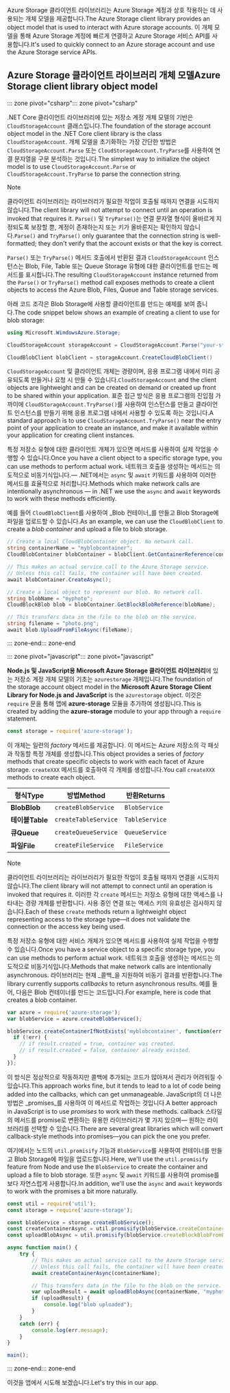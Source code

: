 <span data-ttu-id="5e5a1-101">Azure Storage 클라이언트 라이브러리는 Azure Storage 계정과 상호 작용하는 데 사용되는 개체 모델을 제공합니다.</span><span class="sxs-lookup"><span data-stu-id="5e5a1-101">The Azure Storage client library provides an object model that is used to interact with Azure storage accounts.</span></span> <span data-ttu-id="5e5a1-102">이 개체 모델을 통해 Azure Storage 계정에 빠르게 연결하고 Azure Storage 서비스 API를 사용합니다.</span><span class="sxs-lookup"><span data-stu-id="5e5a1-102">It's used to quickly connect to an Azure storage account and use the Azure Storage service APIs.</span></span> 

## <a name="azure-storage-client-library-object-model"></a><span data-ttu-id="5e5a1-103">Azure Storage 클라이언트 라이브러리 개체 모델</span><span class="sxs-lookup"><span data-stu-id="5e5a1-103">Azure Storage client library object model</span></span>

<span data-ttu-id="5e5a1-104">::: zone pivot="csharp"</span><span class="sxs-lookup"><span data-stu-id="5e5a1-104">::: zone pivot="csharp"</span></span>

<span data-ttu-id="5e5a1-105">.NET Core 클라이언트 라이브러리에 있는 저장소 계정 개체 모델의 기반은 `CloudStorageAccount` 클래스입니다.</span><span class="sxs-lookup"><span data-stu-id="5e5a1-105">The foundation of the storage account object model in the .NET Core client library is the class `CloudStorageAccount`.</span></span> <span data-ttu-id="5e5a1-106">개체 모델을 초기화하는 가장 간단한 방법은 `CloudStorageAccount.Parse` 또는 `CloudStorageAccount.TryParse`를 사용하여 연결 문자열을 구문 분석하는 것입니다.</span><span class="sxs-lookup"><span data-stu-id="5e5a1-106">The simplest way to initialize the object model is to use `CloudStorageAccount.Parse` or `CloudStorageAccount.TryParse` to parse the connection string.</span></span>

> [!NOTE]
> <span data-ttu-id="5e5a1-107">클라이언트 라이브러리는 라이브러리가 필요한 작업이 호출될 때까지 연결을 시도하지 않습니다.</span><span class="sxs-lookup"><span data-stu-id="5e5a1-107">The client library will not attempt to connect until an operation is invoked that requires it.</span></span> <span data-ttu-id="5e5a1-108">`Parse()` 및 `TryParse()`는 연결 문자열 형식이 올바르게 지정되도록 보장할 뿐, 계정이 존재하는지 또는 키가 올바른지는 확인하지 않습니다.</span><span class="sxs-lookup"><span data-stu-id="5e5a1-108">`Parse()` and `TryParse()` only guarantee that the connection string is well-formatted; they don't verify that the account exists or that the key is correct.</span></span> 

<span data-ttu-id="5e5a1-109">`Parse()` 또는 `TryParse()` 메서드 호출에서 반환된 결과 `CloudStorageAccount` 인스턴스는 Blob, File, Table 또는 Queue Storage 유형에 대한 클라이언트를 만드는 메서드를 표시합니다.</span><span class="sxs-lookup"><span data-stu-id="5e5a1-109">The resulting `CloudStorageAccount` instance returned from the `Parse()` or `TryParse()` method call exposes methods to create a client objects to access the Azure Blob, Files, Queue and Table storage services.</span></span> 

<span data-ttu-id="5e5a1-110">아래 코드 조각은 Blob Storage에 사용할 클라이언트를 만드는 예제를 보여 줍니다.</span><span class="sxs-lookup"><span data-stu-id="5e5a1-110">The code snippet below shows an example of creating a client to use for blob storage:</span></span>

```csharp
using Microsoft.WindowsAzure.Storage;

CloudStorageAccount storageAccount = CloudStorageAccount.Parse("your-storage-key-connection-string");

CloudBlobClient blobClient = storageAccount.CreateCloudBlobClient()
```

<span data-ttu-id="5e5a1-111">`CloudStorageAccount` 및 클라이언트 개체는 경량이며, 응용 프로그램 내에서 미리 공유되도록 만들거나 요청 시 만들 수 있습니다.</span><span class="sxs-lookup"><span data-stu-id="5e5a1-111">`CloudStorageAccount` and the client objects are lightweight and can be created on demand or created up front to be shared within your application.</span></span> <span data-ttu-id="5e5a1-112">표준 접근 방식은 응용 프로그램의 진입점 가까이에 `CloudStorageAccount.TryParse()`를 사용하여 인스턴스를 만들고 클라이언트 인스턴스를 만들기 위해 응용 프로그램 내에서 사용할 수 있도록 하는 것입니다.</span><span class="sxs-lookup"><span data-stu-id="5e5a1-112">A standard approach is to use `CloudStorageAccount.TryParse()` near the entry point of your application to create an instance, and make it available within your application for creating client instances.</span></span>

<span data-ttu-id="5e5a1-113">특정 저장소 유형에 대한 클라이언트 개체가 있으면 메서드를 사용하여 실제 작업을 수행할 수 있습니다.</span><span class="sxs-lookup"><span data-stu-id="5e5a1-113">Once you have a client object to a specific storage type, you can use methods to perform actual work.</span></span> <span data-ttu-id="5e5a1-114">네트워크 호출을 생성하는 메서드는 의도적으로 비동기식입니다.&mdash; .NET에서는 `async` 및 `await` 키워드를 사용하여 이러한 메서드를 효율적으로 처리합니다.</span><span class="sxs-lookup"><span data-stu-id="5e5a1-114">Methods which make network calls are intentionally asynchronous &mdash; in .NET we use the `async` and `await` keywords to work with these methods efficiently.</span></span>

<span data-ttu-id="5e5a1-115">예를 들어 `CloudBlobClient`를 사용하여 _Blob 컨테이너_를 만들고 Blob Storage에 파일을 업로드할 수 있습니다.</span><span class="sxs-lookup"><span data-stu-id="5e5a1-115">As an example, we can use the `CloudBlobClient` to create a _blob container_ and upload a file to blob storage.</span></span>

```csharp
// Create a local CloudBlobContainer object. No network call.
string containerName = "myblobcontainer";
CloudBlobContainer blobContainer = blobClient.GetContainerReference(containerName);

// This makes an actual service call to the Azure Storage service. 
// Unless this call fails, the container will have been created.
await blobContainer.CreateAsync();

// Create a local object to represent our blob. No network call.
string blobName = "myphoto";
CloudBlockBlob blob = blobContainer.GetBlockBlobReference(blobName);

// This transfers data in the file to the blob on the service.
string filename = "photo.png";
await blob.UploadFromFileAsync(fileName);
```

<span data-ttu-id="5e5a1-116">::: zone-end</span><span class="sxs-lookup"><span data-stu-id="5e5a1-116">::: zone-end</span></span>

<span data-ttu-id="5e5a1-117">::: zone pivot="javascript"</span><span class="sxs-lookup"><span data-stu-id="5e5a1-117">::: zone pivot="javascript"</span></span>

<span data-ttu-id="5e5a1-118">**Node.js 및 JavaScript용 Microsoft Azure Storage 클라이언트 라이브러리**에 있는 저장소 계정 개체 모델의 기초는 `azurestorage` 개체입니다.</span><span class="sxs-lookup"><span data-stu-id="5e5a1-118">The foundation of the storage account object model in the **Microsoft Azure Storage Client Library for Node.js and JavaScript** is the `azurestorage` object.</span></span> <span data-ttu-id="5e5a1-119">이것은 `require` 문을 통해 앱에 **azure-storage** 모듈을 추가하여 생성됩니다.</span><span class="sxs-lookup"><span data-stu-id="5e5a1-119">This is created by adding the **azure-storage** module to your app through a `require` statement.</span></span>

```javascript
const storage = require('azure-storage');
```

<span data-ttu-id="5e5a1-120">이 개체는 일련의 _factory_ 메서드를 제공합니다. 이 메서드는 Azure 저장소의 각 패싯과 작동할 특정 개체를 생성합니다.</span><span class="sxs-lookup"><span data-stu-id="5e5a1-120">This object provides a series of _factory_ methods that create specific objects to work with each facet of Azure storage.</span></span> <span data-ttu-id="5e5a1-121">`createXXX` 메서드를 호출하여 각 개체를 생성합니다.</span><span class="sxs-lookup"><span data-stu-id="5e5a1-121">You call `createXXX` methods to create each object.</span></span>

| <span data-ttu-id="5e5a1-122">형식</span><span class="sxs-lookup"><span data-stu-id="5e5a1-122">Type</span></span> | <span data-ttu-id="5e5a1-123">방법</span><span class="sxs-lookup"><span data-stu-id="5e5a1-123">Method</span></span> | <span data-ttu-id="5e5a1-124">반환</span><span class="sxs-lookup"><span data-stu-id="5e5a1-124">Returns</span></span> |
|--------|---------|-------------|
| <span data-ttu-id="5e5a1-125">**Blob**</span><span class="sxs-lookup"><span data-stu-id="5e5a1-125">**Blob**</span></span> | `createBlobService` | `BlobService` |
| <span data-ttu-id="5e5a1-126">**테이블**</span><span class="sxs-lookup"><span data-stu-id="5e5a1-126">**Table**</span></span> | `createTableService` | `TableService` |
| <span data-ttu-id="5e5a1-127">**큐**</span><span class="sxs-lookup"><span data-stu-id="5e5a1-127">**Queue**</span></span> | `createQueueService` | `QueueService` |
| <span data-ttu-id="5e5a1-128">**파일**</span><span class="sxs-lookup"><span data-stu-id="5e5a1-128">**File**</span></span> | `createFileService` | `FileService` |

> [!NOTE]
> <span data-ttu-id="5e5a1-129">클라이언트 라이브러리는 라이브러리가 필요한 작업이 호출될 때까지 연결을 시도하지 않습니다.</span><span class="sxs-lookup"><span data-stu-id="5e5a1-129">The client library will not attempt to connect until an operation is invoked that requires it.</span></span> <span data-ttu-id="5e5a1-130">이러한 각 `create` 메서드는 저장소 유형에 대한 액세스를 나타내는 경량 개체를 반환합니다. 사용 중인 연결 또는 액세스 키의 유효성은 검사하지 않습니다.</span><span class="sxs-lookup"><span data-stu-id="5e5a1-130">Each of these `create` methods return a lightweight object representing access to the storage type&mdash;it does not validate the connection or the access key being used.</span></span>

<span data-ttu-id="5e5a1-131">특정 저장소 유형에 대한 서비스 개체가 있으면 메서드를 사용하여 실제 작업을 수행할 수 있습니다.</span><span class="sxs-lookup"><span data-stu-id="5e5a1-131">Once you have a service object to a specific storage type, you can use methods to perform actual work.</span></span> <span data-ttu-id="5e5a1-132">네트워크 호출을 생성하는 메서드는 의도적으로 비동기식입니다.</span><span class="sxs-lookup"><span data-stu-id="5e5a1-132">Methods that make network calls are intentionally asynchronous.</span></span> <span data-ttu-id="5e5a1-133">라이브러리는 현재 _콜백_을 지원하여 비동기 결과를 반환합니다.</span><span class="sxs-lookup"><span data-stu-id="5e5a1-133">The library currently supports _callbacks_ to return asynchronous results.</span></span> <span data-ttu-id="5e5a1-134">예를 들어, 다음은 Blob 컨테이너를 만드는 코드입니다.</span><span class="sxs-lookup"><span data-stu-id="5e5a1-134">For example, here is code that creates a blob container.</span></span>

```javascript
var azure = require('azure-storage');
var blobService = azure.createBlobService();

blobService.createContainerIfNotExists('myblobcontainer', function(err, result, response) {
  if (!err) {
    // if result.created = true, container was created.
    // if result.created = false, container already existed.
  }
});
```

<span data-ttu-id="5e5a1-135">이 방식은 정상적으로 작동하지만 콜백에 추가되는 코드가 많아져서 관리가 어려워질 수 있습니다.</span><span class="sxs-lookup"><span data-stu-id="5e5a1-135">This approach works fine, but it tends to lead to a lot of code being added into the callbacks, which can get unmanageable.</span></span> <span data-ttu-id="5e5a1-136">JavaScript의 더 나은 방법은 _promises_를 사용하여 이 메서드로 작업하는 것입니다.</span><span class="sxs-lookup"><span data-stu-id="5e5a1-136">A better approach in JavaScript is to use _promises_ to work with these methods.</span></span> <span data-ttu-id="5e5a1-137">callback 스타일의 메서드를 promise로 변환하는 유용한 라이브러리가 몇 가지 있으며&mdash; 원하는 라이브러리를 선택할 수 있습니다.</span><span class="sxs-lookup"><span data-stu-id="5e5a1-137">There are several great libraries which will convert callback-style methods into promises&mdash;you can pick the one you prefer.</span></span>

<span data-ttu-id="5e5a1-138">여기에서는 노드의 `util.promisify` 기능과 `BlobService`를 사용하여 컨테이너를 만들고 Blob Storage에 파일을 업로드합니다.</span><span class="sxs-lookup"><span data-stu-id="5e5a1-138">Here, we'll use the `util.promisify` feature from Node and use the `BlobService` to create the container and upload a file to blob storage.</span></span> <span data-ttu-id="5e5a1-139">또한 `async` 및 `await` 키워드를 사용하여 promise를 보다 자연스럽게 사용합니다.</span><span class="sxs-lookup"><span data-stu-id="5e5a1-139">In addition, we'll use the `async` and `await` keywords to work with the promises a bit more naturally.</span></span>

```javascript
const util = require('util');
const storage = require('azure-storage');

const blobService = storage.createBlobService();
const createContainerAsync = util.promisify(blobService.createContainerIfNotExists).bind(blobService);
const uploadBlobAsync = util.promisify(blobService.createBlockBlobFromLocalFile).bind(blobService);

async function main() {
    try {
        // This makes an actual service call to the Azure Storage service. 
        // Unless this call fails, the container will have been created.
        await createContainerAsync(containerName);

        // This transfers data in the file to the blob on the service.
        var uploadResult = await uploadBlobAsync(containerName, "myphoto", "photo.png");
        if (uploadResult) {
            console.log("blob uploaded");
        }
    }
    catch (err) {
        console.log(err.message);
    }
}

main();
```
<span data-ttu-id="5e5a1-140">::: zone-end</span><span class="sxs-lookup"><span data-stu-id="5e5a1-140">::: zone-end</span></span>

<span data-ttu-id="5e5a1-141">이것을 앱에서 시도해 보겠습니다.</span><span class="sxs-lookup"><span data-stu-id="5e5a1-141">Let's try this in our app.</span></span>